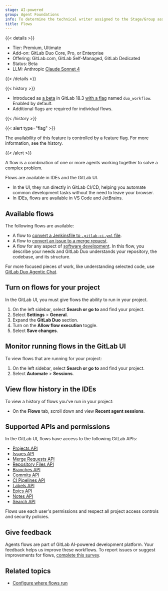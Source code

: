 ```yaml
---
stage: AI-powered
group: Agent Foundations
info: To determine the technical writer assigned to the Stage/Group associated with this page, see https://handbook.gitlab.com/handbook/product/ux/technical-writing/#assignments
title: Flows
---
```


{{< details >}}

- Tier: Premium, Ultimate
- Add-on: GitLab Duo Core, Pro, or Enterprise
- Offering: GitLab.com, GitLab Self-Managed, GitLab Dedicated
- Status: Beta
- LLM: Anthropic [Claude Sonnet 4](https://www.anthropic.com/claude/sonnet)

{{< /details >}}

{{< history >}}

- Introduced as [a beta](../../../policy/development_stages_support.md) in GitLab 18.3 [with a flag](../../../administration/feature_flags/_index.md) named `duo_workflow`. Enabled by default.
- Additional flags are required for individual flows.

{{< /history >}}

{{< alert type="flag" >}}

The availability of this feature is controlled by a feature flag.
For more information, see the history.

{{< /alert >}}

A flow is a combination of one or more agents working together to solve a complex problem.

Flows are available in IDEs and the GitLab UI.

- In the UI, they run directly in GitLab CI/CD,
  helping you automate common development tasks without the need to leave your browser.
- In IDEs, flows are available in VS Code and JetBrains.

## Available flows

The following flows are available:

- A flow to [convert a Jenkinsfile to `.gitlab-ci.yml` file](convert_to_gitlab_ci.md).
- A flow to [convert an issue to a merge request](issue_to_mr.md).
- A flow for any aspect of [software development](software_development.md). In this flow,
  you describe your needs and GitLab Duo understands your repository, the codebase,
  and its structure.

For more focused pieces of work, like understanding selected code,
use [GitLab Duo Agentic Chat](../../gitlab_duo_chat/agentic_chat.md).

## Turn on flows for your project

In the GitLab UI, you must give flows the ability to run in your project.

1. On the left sidebar, select **Search or go to** and find your project.
1. Select **Settings** > **General**.
1. Expand the **GitLab Duo** section.
1. Turn on the **Allow flow execution** toggle.
1. Select **Save changes**.

## Monitor running flows in the GitLab UI

To view flows that are running for your project:

1. On the left sidebar, select **Search or go to** and find your project.
1. Select **Automate** > **Sessions**.

## View flow history in the IDEs

To view a history of flows you've run in your project:

- On the **Flows** tab, scroll down and view **Recent agent sessions**.

## Supported APIs and permissions

In the GitLab UI, flows have access to the following GitLab APIs:

- [Projects API](../../../api/projects.md)
- [Issues API](../../../api/issues.md)
- [Merge Requests API](../../../api/merge_requests.md)
- [Repository Files API](../../../api/repository_files.md)
- [Branches API](../../../api/branches.md)
- [Commits API](../../../api/commits.md)
- [CI Pipelines API](../../../api/pipelines.md)
- [Labels API](../../../api/labels.md)
- [Epics API](../../../api/epics.md)
- [Notes API](../../../api/notes.md)
- [Search API](../../../api/search.md)

Flows use each user's permissions and respect all project access controls and security policies.

## Give feedback

Agents flows are part of GitLab AI-powered development platform. Your feedback helps us improve these workflows.
To report issues or suggest improvements for flows,
[complete this survey](https://gitlab.fra1.qualtrics.com/jfe/form/SV_9GmCPTV7oH9KNuu).

## Related topics

- [Configure where flows run](execution.md)
